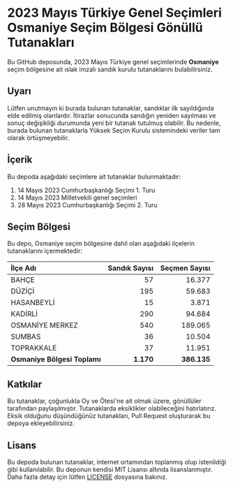 # 2023 Mayıs Türkiye Genel Seçimleri Osmaniye Seçim Bölgesi Gönüllü Tutanakları

Bu GitHub deposunda, 2023 Mayıs Türkiye genel seçimlerinde **Osmaniye** seçim bölgesine ait ıslak imzalı sandık kurulu tutanaklarını bulabilirsiniz.

## Uyarı

Lütfen unutmayın ki burada bulunan tutanaklar, sandıklar ilk sayıldığında elde edilmiş olanlardır. İtirazlar sonucunda sandığın yeniden sayılması ve sonuç değişikliği durumunda yeni bir tutanak tutulmuş olabilir. Bu nedenle, burada bulunan tutanaklarla Yüksek Seçim Kurulu sistemindeki veriler tam olarak örtüşmeyebilir.

## İçerik

Bu depoda aşağıdaki seçimlere ait tutanaklar bulunmaktadır:

1. 14 Mayıs 2023 Cumhurbaşkanlığı Seçimi 1. Turu
2. 14 Mayıs 2023 Milletvekili genel seçimleri
3. 28 Mayıs 2023 Cumhurbaşkanlığı Seçimi 2. Turu

## Seçim Bölgesi

Bu depo, Osmaniye seçim bölgesine dahil olan aşağıdaki ilçelerin tutanaklarını içermektedir:

| İlçe Adı | Sandık Sayısı | Seçmen Sayısı |
| :------- | ------------: | ------------: |
 | BAHÇE  |           57  |       16.377  | 
 | DÜZİÇİ  |          195  |       59.683  | 
 | HASANBEYLİ  |           15  |        3.871  | 
 | KADİRLİ  |          290  |       94.684  | 
 | OSMANİYE MERKEZ  |          540  |      189.065  | 
 | SUMBAS  |           36  |       10.504  | 
 | TOPRAKKALE  |           37  |       11.951  |
| **Osmaniye Bölgesi Toplamı**  |  **1.170**  |  **386.135**  |

## Katkılar

Bu tutanaklar, çoğunlukla Oy ve Ötesi'ne ait olmak üzere, gönüllüler tarafından paylaşılmıştır. Tutanaklarda eksiklikler olabileceğini hatırlatırız. Eksik olduğunu düşündüğünüz tutanakları, Pull Request oluşturarak bu depoya ekleyebilirsiniz.

## Lisans

Bu depoda bulunan tutanaklar, internet ortamından toplanmış olup istenildiği gibi kullanılabilir.
Bu deponun kendisi MIT Lisansı altında lisanslanmıştır. Daha fazla detay için lütfen [LICENSE](LICENSE) dosyasına bakınız.
